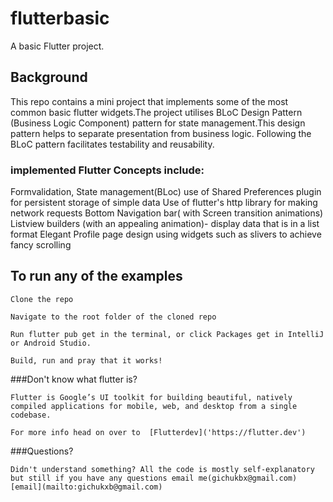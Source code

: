 # flutterbasic

A basic Flutter project.

## Background

This repo contains a mini project that implements some of the most common basic flutter widgets.The project utilises  BLoC Design Pattern (Business Logic Component) pattern for state management.This design pattern helps to separate presentation from business logic. Following the BLoC pattern facilitates testability and reusability. 


### implemented Flutter Concepts include:

Formvalidation,
State management(BLoc)
use of Shared Preferences plugin for persistent storage of simple data 
Use of flutter's http library for making network requests
Bottom Navigation bar( with Screen transition animations)
Listview builders (with an appealing animation)- display data that is in a list format
Elegant Profile page design using widgets such as slivers to achieve fancy scrolling 


##  To run any of the examples

    Clone the repo
    
    Navigate to the root folder of the cloned repo
    
    Run flutter pub get in the terminal, or click Packages get in IntelliJ or Android Studio.

    Build, run and pray that it works!


###Don't know what flutter is?



    Flutter is Google’s UI toolkit for building beautiful, natively compiled applications for mobile, web, and desktop from a single codebase.

    For more info head on over to  [Flutterdev]('https://flutter.dev')
    
    
###Questions? 
   
    Didn't understand something? All the code is mostly self-explanatory but still if you have any questions email me(gichukbx@gmail.com) [email](mailto:gichukxb@gmail.com)